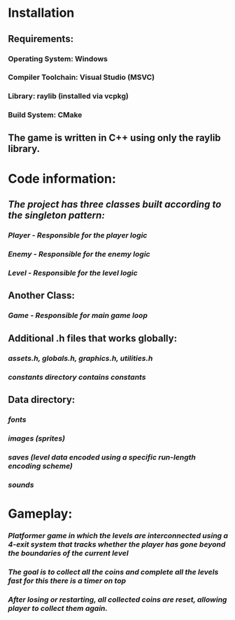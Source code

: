 # **Installation**
## Requirements:
### Operating System: Windows
### Compiler Toolchain: Visual Studio (MSVC)
### Library: raylib (installed via vcpkg)
### Build System: CMake

## The game is written in C++ using only the raylib library.

# **Code information:**
## *The project has three classes built according to the singleton pattern:*
### *Player - Responsible for the player logic*
### *Enemy - Responsible for the enemy logic*
### *Level - Responsible for the level logic*

## **Another Class:**
### *Game - Responsible for main game loop*

## **Additional .h files that works globally:**
### *assets.h, globals.h, graphics.h, utilities.h*
### *constants directory contains constants*

## **Data directory:**
### *fonts*
### *images (sprites)*
### *saves (level data encoded using a specific run-length encoding scheme)*
### *sounds*


# Gameplay:
### *Platformer game in which the levels are interconnected using a 4-exit system that tracks whether the player has gone beyond the boundaries of the current level*
### *The goal is to collect all the coins and complete all the levels fast for this there is a timer on top*
### *After losing or restarting, all collected coins are reset, allowing player to collect them again.*